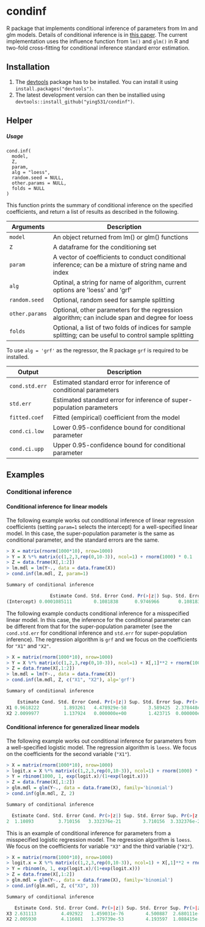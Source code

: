 # condinf
R package that implements conditional inference of parameters from lm and glm models. Details of conditional inference is in [this paper](https://arxiv.org/abs/2104.04565). The current implementation uses the influence function from `lm()` and `glm()` in R and two-fold cross-fitting for conditional inference standard error estimation. 

## Installation

1. The [devtools](https://github.com/hadley/devtools) package has to be installed. You can install it using `install.packages("devtools")`.
2. The latest development version can then be installied using `devtools::install_github("ying531/condinf")`.

## Helper

##### Usage


```
cond.inf(
  model,
  Z,
  param,
  alg = "loess",
  random.seed = NULL,
  other.params = NULL,
  folds = NULL
)
```

This function prints the summary of conditional inference on the specified coefficients, and return a list of results as described in the following. 

| Arguments      | Description                                                  |
| -------------- | ------------------------------------------------------------ |
| `model`        | An object returned from lm() or glm() functions              |
| `Z`            | A dataframe for the conditioning set                         |
| `param`        | A vector of coefficients to conduct conditional inference; can be a mixture of string name and index |
| `alg`          | Optinal, a string for name of algorithm, current options are 'loess' and 'grf' |
| `random.seed`  | Optional, random seed for sample splitting                   |
| `other.params` | Optional, other parameters for the regression algorithm; can include span and degree for loess |
| `folds`        | Optional, a list of two folds of indices for sample splitting; can be useful to control sample splitting |

To use `alg = 'grf'` as the regressor, the R package `grf` is required to be installed.

| Output         | Description                                                  |
| -------------- | ------------------------------------------------------------ |
| `cond.std.err` | Estimated standard error for inference of conditional parameters |
| `std.err`      | Estimated standard error for inference of super-population parameters |
| `fitted.coef`  | Fitted (empirical) coefficient from the model                |
| `cond.ci.low`  | Lower 0.95-confidence bound for conditional parameter        |
| `cond.ci.upp`  | Upper 0.95-confidence bound for conditional parameter        |



## Examples


### Conditional inference

#### Conditional inference for linear models

The following example works out conditional inference of linear regression coefficients (setting `param=1` selects the intercept) for a well-specified linear model. In this case, the super-population parameter is the same as conditional parameter, and the standard errors are the same. 

```R
> X = matrix(rnorm(1000*10), nrow=1000)
> Y = X %*% matrix(c(1,2,3,rep(0,10-3)), ncol=1) + rnorm(1000) * 0.1
> Z = data.frame(X[,1:2])
> lm.mdl = lm(Y~., data = data.frame(X)) 
> cond.inf(lm.mdl, Z, param=1)

Summary of conditional inference

                Estimate Cond. Std. Error Cond. Pr(>|z|) Sup. Std. Error Sup. Pr(>|z|)
(Intercept) 0.0001085111        0.1081838      0.9746966       0.1081838     0.9746966
```



The following example conducts conditional inference for a misspecified linear model. In this case, the inference for the conditional parameter can be different from that for the super-population parameter (see the `cond.std.err` for conditional inference and `std.err` for super-population inference). The regression algorithm is `grf` and we focus on the coefficients for `"X1"` and `"X2"`.

```R
> X = matrix(rnorm(1000*10), nrow=1000)
> Y = X %*% matrix(c(1,2,3,rep(0,10-3)), ncol=1) + X[,1]**2 + rnorm(1000) * 0.1
> Z = data.frame(X[,1:2])
> lm.mdl = lm(Y~., data = data.frame(X))
> cond.inf(lm.mdl, Z, c("X1", "X2"), alg='grf')

Summary of conditional inference

    Estimate Cond. Std. Error Cond. Pr(>|z|) Sup. Std. Error Sup. Pr(>|z|)
X1 0.9618222         1.893261   4.478929e-58        3.589425  2.378448e-17
X2 2.0099977         1.137924   0.000000e+00        1.423715  0.000000e+00
```



#### Conditional inference for generalized linear models 

The following example works out conditional inference for parameters from a well-specified logistic model. The regression algorithm is `loess`. We focus on the coefficients for the second variable (`"X1"`).

```R
> X = matrix(rnorm(1000*10), nrow=1000)
> logit.x = X %*% matrix(c(1,2,3,rep(0,10-3)), ncol=1) + rnorm(1000) * 0.1
> Y = rbinom(1000, 1, exp(logit.x)/(1+exp(logit.x)))
> Z = data.frame(X[,1:2])
> glm.mdl = glm(Y~., data = data.frame(X), family='binomial')
> cond.inf(glm.mdl, Z, 2)

Summary of conditional inference

  Estimate Cond. Std. Error Cond. Pr(>|z|) Sup. Std. Error Sup. Pr(>|z|)
2  1.10893         3.710156   3.332376e-21        3.710156  3.332376e-21
```

This is an example of conditional inference for parameters from a misspecified logistic regression model. The regression algorithm is `loess`. We focus on the coefficients for variable `"X3"` and the third variable (`"X2"`).

```R
> X = matrix(rnorm(1000*10), nrow=1000)
> logit.x = X %*% matrix(c(1,2,3,rep(0,10-3)), ncol=1) + X[,1]**2 + rnorm(1000) * 0.1
> Y = rbinom(n, 1, exp(logit.x)/(1+exp(logit.x)))
> Z = data.frame(X[,1:2])
> glm.mdl = glm(Y~., data = data.frame(X), family='binomial')
> cond.inf(glm.mdl, Z, c("X3", 3))

Summary of conditional inference

   Estimate Cond. Std. Error Cond. Pr(>|z|) Sup. Std. Error Sup. Pr(>|z|)
X3 2.631113         4.492922   1.459031e-76        4.500887  2.680111e-76
X2 2.005930         4.116081   1.379739e-53        4.193597  1.088415e-51
```

